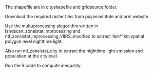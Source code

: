 The shapefile are in cityshapefile and gridsource folder.		

Download the required raster files from payneinstitute and ornl website.

Use the multuprocessing alogorithm written in landscan_zonalstat_mprocessing and ntl_zonalstat_mprocessing_VIIRS_modified to extract 1km*1km spatial polygon level nighttime light.

Also run ntl_zonalstat_city to extract the nighttime light emission and population at the citylevel.

Run the R code to compute inequality.
